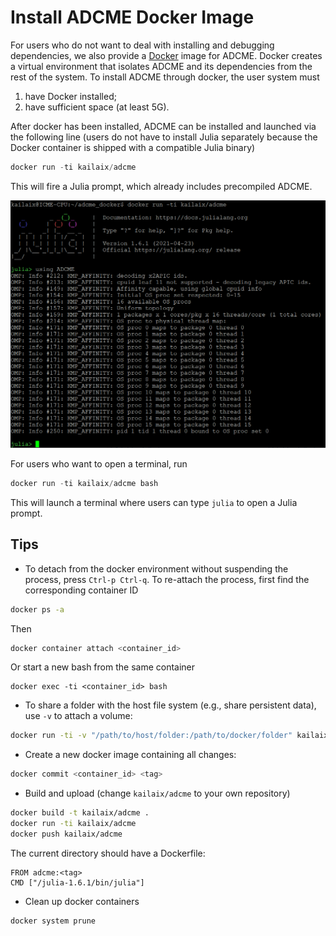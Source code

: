 # Install ADCME Docker Image

For users who do not want to deal with installing and debugging dependencies, we also provide a [Docker](https://docs.docker.com/get-docker/) image for ADCME. Docker creates a virtual environment that isolates ADCME and its dependencies from the rest of the system. To install ADCME through docker, the user system must 

1. have Docker installed;
2. have sufficient space (at least 5G).

After docker has been installed, ADCME can be installed and launched via the following line (users do not have to install Julia separately because the Docker container is shipped with a compatible Julia binary)

```julia
docker run -ti kailaix/adcme 
```

This will fire a Julia prompt, which already includes precompiled ADCME. 

![](https://github.com/ADCMEMarket/ADCMEImages/blob/master/ADCME/docker.png?raw=true)


For users who want to open a terminal, run 

```julia
docker run -ti kailaix/adcme bash
```

This will launch a terminal where users can type `julia` to open a Julia prompt. 

## Tips

* To detach from the docker environment without suspending the process, press `Ctrl-p Ctrl-q`. To re-attach the process, first find the corresponding container ID

```bash
docker ps -a
```

Then 
```bash
docker container attach <container_id>
```

Or start a new bash from the same container

```
docker exec -ti <container_id> bash
```

* To share a folder with the host file system (e.g., share persistent data), use `-v` to attach a volume:

```bash
docker run -ti -v "/path/to/host/folder:/path/to/docker/folder" kailaix/adcme bash
```

* Create a new docker image containing all changes:

```bash
docker commit <container_id> <tag>
```

* Build and upload (change `kailaix/adcme` to your own repository)

```bash
docker build -t kailaix/adcme . 
docker run -ti kailaix/adcme
docker push kailaix/adcme
```

The current directory should have a Dockerfile:
```
FROM adcme:<tag>
CMD ["/julia-1.6.1/bin/julia"]
```

* Clean up docker containers
```bash
docker system prune 
```